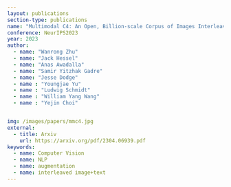 ```yaml
---
layout: publications
section-type: publications
name: "Multimodal C4: An Open, Billion-scale Corpus of Images Interleaved With Text"
conference: NeurIPS2023
year: 2023
author:
  - name: "Wanrong Zhu"
  - name: "Jack Hessel"
  - name: "Anas Awadalla"
  - name: "Samir Yitzhak Gadre"
  - name: "Jesse Dodge"
  - name : "Youngjae Yu"
  - name : "Ludwig Schmidt"
  - name : "William Yang Wang"
  - name : "Yejin Choi"


img: /images/papers/mmc4.jpg
external:
  - title: Arxiv
    url: https://arxiv.org/pdf/2304.06939.pdf
keywords:
  - name: Computer Vision
  - name: NLP
  - name: augmentation
  - name: interleaved image+text
---
```

